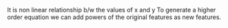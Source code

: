 It is non linear relationship b/w the values of x and y
To generate a higher order equation we can add powers of the original features as new features. 


